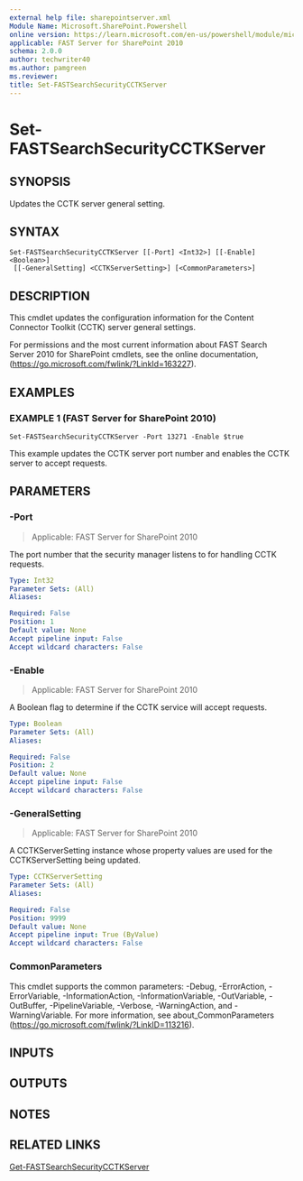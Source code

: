 ```yaml
---
external help file: sharepointserver.xml
Module Name: Microsoft.SharePoint.Powershell
online version: https://learn.microsoft.com/en-us/powershell/module/microsoft.sharepoint.powershell/set-fastsearchsecuritycctkserver
applicable: FAST Server for SharePoint 2010
schema: 2.0.0
author: techwriter40
ms.author: pamgreen
ms.reviewer:
title: Set-FASTSearchSecurityCCTKServer
---
```


# Set-FASTSearchSecurityCCTKServer

## SYNOPSIS
Updates the CCTK server general setting.

## SYNTAX

```
Set-FASTSearchSecurityCCTKServer [[-Port] <Int32>] [[-Enable] <Boolean>]
 [[-GeneralSetting] <CCTKServerSetting>] [<CommonParameters>]
```

## DESCRIPTION
This cmdlet updates the configuration information for the Content Connector Toolkit (CCTK) server general settings.

For permissions and the most current information about FAST Search Server 2010 for SharePoint cmdlets, see the online documentation, (https://go.microsoft.com/fwlink/?LinkId=163227).

## EXAMPLES

### EXAMPLE 1 (FAST Server for SharePoint 2010)
```
Set-FASTSearchSecurityCCTKServer -Port 13271 -Enable $true
```

This example updates the CCTK server port number and enables the CCTK server to accept requests.

## PARAMETERS

### -Port

> Applicable: FAST Server for SharePoint 2010

The port number that the security manager listens to for handling CCTK requests.

```yaml
Type: Int32
Parameter Sets: (All)
Aliases:

Required: False
Position: 1
Default value: None
Accept pipeline input: False
Accept wildcard characters: False
```

### -Enable

> Applicable: FAST Server for SharePoint 2010

A Boolean flag to determine if the CCTK service will accept requests.

```yaml
Type: Boolean
Parameter Sets: (All)
Aliases:

Required: False
Position: 2
Default value: None
Accept pipeline input: False
Accept wildcard characters: False
```

### -GeneralSetting

> Applicable: FAST Server for SharePoint 2010

A CCTKServerSetting instance whose property values are used for the CCTKServerSetting being updated.

```yaml
Type: CCTKServerSetting
Parameter Sets: (All)
Aliases:

Required: False
Position: 9999
Default value: None
Accept pipeline input: True (ByValue)
Accept wildcard characters: False
```

### CommonParameters
This cmdlet supports the common parameters: -Debug, -ErrorAction, -ErrorVariable, -InformationAction, -InformationVariable, -OutVariable, -OutBuffer, -PipelineVariable, -Verbose, -WarningAction, and -WarningVariable. For more information, see about_CommonParameters (https://go.microsoft.com/fwlink/?LinkID=113216).

## INPUTS

## OUTPUTS

## NOTES

## RELATED LINKS

[Get-FASTSearchSecurityCCTKServer](Get-FASTSearchSecurityCCTKServer.md)
